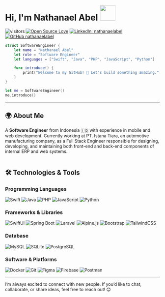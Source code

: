 # Hi, I'm Nathanael Abel <img src="https://media.giphy.com/media/mGcNjsfWAjY5AEZNw6/giphy.gif" width="50">

![visitors](https://visitor-badge.laobi.icu/badge?page_id=nathanaelabel.nathanaelabel)
[![Open Source Love](https://badges.frapsoft.com/os/v1/open-source.svg?v=102)](https://github.com/ellerbrock/open-source-badge/)
[![LinkedIn: nathanaelabel](https://img.shields.io/badge/-nathanaelabel-blue?style=flat-square&logo=Linkedin&logoColor=white&link=https://www.linkedin.com/in/nathanaelabel/)](https://www.linkedin.com/in/nathanaelabel/)
[![GitHub nathanaelabel](https://img.shields.io/github/followers/nathanaelabel?label=follow&style=social)](https://github.com/nathanaelabel)

```swift
struct SoftwareEngineer {
    let name = "Nathanael Abel"
    let role = "Software Engineer"
    let languages = ["Swift", "Java", "PHP", "JavaScript", "Python"]

    func introduce() {
        print("Welcome to my GitHub! 🚀 Let's build something amazing.")
    }
}

let me = SoftwareEngineer()
me.introduce()
```

---

## 🌍 About Me  
A **Software Engineer** from Indonesia 🇮🇩 with experience in mobile and web development. Currently working at PT. Istana Tiara, an automotive manufacturing company, as a Full Stack Engineer responsible for designing, developing, and maintaining both front-end and back-end components of internal ERP and web systems. <br/><br/>

## 🛠️ Technologies & Tools

### **Programming Languages**
![Swift](https://img.shields.io/badge/Swift-F05138?style=flat&logo=swift&logoColor=white)
![Java](https://img.shields.io/badge/Java-007396?style=flat&logo=openjdk&logoColor=white)
![PHP](https://img.shields.io/badge/PHP-777BB4?style=flat&logo=php&logoColor=white)
![JavaScript](https://img.shields.io/badge/JavaScript-F7DF1E?style=flat&logo=javascript&logoColor=black)
![Python](https://img.shields.io/badge/Python-3776AB?style=flat&logo=python&logoColor=white)

### **Frameworks & Libraries**
![SwiftUI](https://img.shields.io/badge/SwiftUI-3178C6?style=flat&logo=swift&logoColor=white)
![Spring Boot](https://img.shields.io/badge/Spring%20Boot-6DB33F?style=flat&logo=springboot&logoColor=white)
![Laravel](https://img.shields.io/badge/Laravel-FF2D20?style=flat&logo=laravel&logoColor=white)
![Alpine.js](https://img.shields.io/badge/Alpine.js-8BC0D0?style=flat&logo=alpine.js&logoColor=white)
![Bootstrap](https://img.shields.io/badge/Bootstrap-7952B3?style=flat&logo=bootstrap&logoColor=white)
![TailwindCSS](https://img.shields.io/badge/TailwindCSS-38B2AC?style=flat&logo=tailwindcss&logoColor=white)


### **Database**
![MySQL](https://img.shields.io/badge/MySQL-4479A1?style=flat&logo=mysql&logoColor=white)
![SQLite](https://img.shields.io/badge/SQLite-003B57?style=flat&logo=sqlite&logoColor=white)
![PostgreSQL](https://img.shields.io/badge/PostgreSQL-336791?style=flat&logo=postgresql&logoColor=white)

### **Software & Platforms**
![Docker](https://img.shields.io/badge/Docker-2496ED?style=flat&logo=docker&logoColor=white)
![Git](https://img.shields.io/badge/Git-F05032?style=flat&logo=git&logoColor=white)
![Figma](https://img.shields.io/badge/Figma-0ACF83?style=flat&logo=figma&logoColor=white)
![Firebase](https://img.shields.io/badge/Firebase-FFCA28?style=flat&logo=firebase&logoColor=black)
![Postman](https://img.shields.io/badge/Postman-FF6C37?style=flat&logo=postman&logoColor=white)

---

I’m always excited to connect with new people. If you’d like to chat, collaborate, or share ideas, feel free to reach out! 😊 
